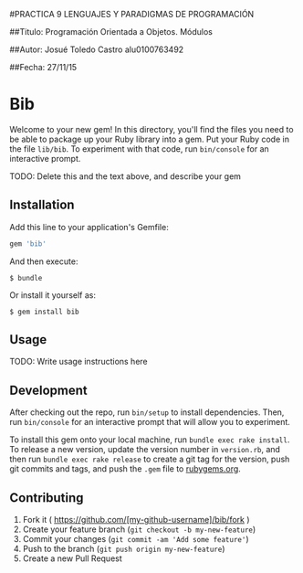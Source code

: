 #PRACTICA 9 LENGUAJES Y PARADIGMAS DE PROGRAMACIÓN

##Titulo: Programación Orientada a Objetos. Módulos 

##Autor: Josué Toledo Castro alu0100763492

##Fecha: 27/11/15


# Bib

Welcome to your new gem! In this directory, you'll find the files you need to be able to package up your Ruby library into a gem. Put your Ruby code in the file `lib/bib`. To experiment with that code, run `bin/console` for an interactive prompt.

TODO: Delete this and the text above, and describe your gem

## Installation

Add this line to your application's Gemfile:

```ruby
gem 'bib'
```

And then execute:

    $ bundle

Or install it yourself as:

    $ gem install bib

## Usage

TODO: Write usage instructions here

## Development

After checking out the repo, run `bin/setup` to install dependencies. Then, run `bin/console` for an interactive prompt that will allow you to experiment.

To install this gem onto your local machine, run `bundle exec rake install`. To release a new version, update the version number in `version.rb`, and then run `bundle exec rake release` to create a git tag for the version, push git commits and tags, and push the `.gem` file to [rubygems.org](https://rubygems.org).

## Contributing

1. Fork it ( https://github.com/[my-github-username]/bib/fork )
2. Create your feature branch (`git checkout -b my-new-feature`)
3. Commit your changes (`git commit -am 'Add some feature'`)
4. Push to the branch (`git push origin my-new-feature`)
5. Create a new Pull Request
